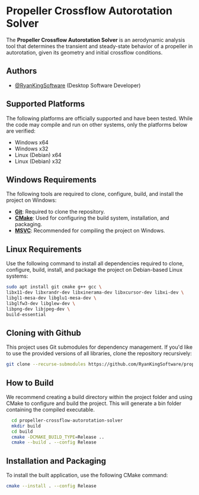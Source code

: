 # Propeller Crossflow Autorotation Solver

The **Propeller Crossflow Autorotation Solver** is an aerodynamic analysis tool that determines the transient and steady-state behavior of a propeller in autorotation, given its geometry and initial crossflow conditions.

## Authors

- [@RyanKingSoftware](https://github.com/RyanKingSoftware) (Desktop Software Developer)

## Supported Platforms

The following platforms are officially supported and have been tested. While the code may compile and run on other systems, only the platforms below are verified:

- Windows x64  
- Windows x32  
- Linux (Debian) x64  
- Linux (Debian) x32

## Windows Requirements

The following tools are required to clone, configure, build, and install the project on Windows:

- [**Git**](https://git-scm.com): Required to clone the repository.  
- [**CMake**](https://cmake.org): Used for configuring the build system, installation, and packaging.  
- [**MSVC**](https://visualstudio.microsoft.com/vs/features/cplusplus/): Recommended for compiling the project on Windows.

## Linux Requirements

Use the following command to install all dependencies required to clone, configure, build, install, and package the project on Debian-based Linux systems:

```bash
sudo apt install git cmake g++ gcc \
libx11-dev libxrandr-dev libxinerama-dev libxcursor-dev libxi-dev \
libgl1-mesa-dev libglu1-mesa-dev \
libglfw3-dev libglew-dev \
libpng-dev libjpeg-dev \
build-essential
```
## Cloning with Github

This project uses Git submodules for dependency management. If you'd like to use the provided versions of all libraries, clone the repository recursively:

```bash
git clone --recurse-submodules https://github.com/RyanKingSoftware/propeller-crossflow-autorotation-solver.git
```
## How to Build

We recommend creating a build directory within the project folder and using CMake to configure and build the project. This will generate a bin folder containing the compiled executable.

```bash
  cd propeller-crossflow-autorotation-solver
  mkdir build
  cd build
  cmake -DCMAKE_BUILD_TYPE=Release ..
  cmake --build . --config Release
```
## Installation and Packaging
To install the built application, use the following CMake command:

```bash
cmake --install . --config Release
```
